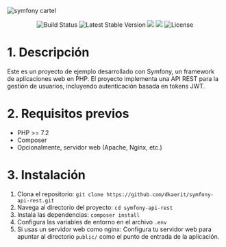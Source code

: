 ![symfony cartel](https://github.com/dkaerit/symfony-api-rest/assets/24440929/0e28af89-cdce-4c92-acf9-bccca14ac3f6)

<p align="center">
    <img src="https://travis-ci.org/symfony/symfony.svg" alt="Build Status">
    <img src="https://img.shields.io/packagist/v/symfony/symfony" alt="Latest Stable Version">
    <img src="https://img.shields.io/github/commit-activity/y/dkaerit/symfony-api-rest?color=blueviolet">
    <img src="https://img.shields.io/github/downloads/dkaerit/symfony-api-rest/total?color=blueviolet">
    <img src="https://img.shields.io/badge/license-MIT-blueviolet" alt="License">
</p>

# 1. Descripción

Este es un proyecto de ejemplo desarrollado con Symfony, un framework de aplicaciones web en PHP. El proyecto implementa una API REST para la gestión de usuarios, incluyendo autenticación basada en tokens JWT.

# 2. Requisitos previos

- PHP >= 7.2
- Composer
- Opcionalmente, servidor web (Apache, Nginx, etc.)

# 3. Instalación

1. Clona el repositorio: `git clone https://github.com/dkaerit/symfony-api-rest.git`
2. Navega al directorio del proyecto: `cd symfony-api-rest`
3. Instala las dependencias: `composer install`
4. Configura las variables de entorno en el archivo `.env`
5. Si usas un servidor web como nginx: Configura tu servidor web para apuntar al directorio `public/` como el punto de entrada de la aplicación.

